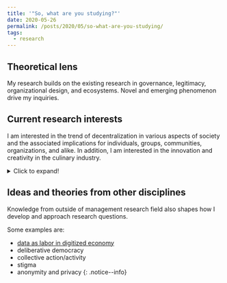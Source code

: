 ```yaml
---
title: '"So, what are you studying?"'
date: 2020-05-26
permalink: /posts/2020/05/so-what-are-you-studying/
tags:
  - research
---
```

## Theoretical lens
My research builds on the existing research in governance, legitimacy, organizational design, and ecosystems. Novel and emerging phenomenon drive my inquiries.

## Current research interests
I am interested in the trend of decentralization in various aspects of society and the associated implications for individuals, groups, communities, organizations, and alike. In addition, I am interested in the innovation and creativity in the culinary industry.

<details>
  <summary>Click to expand!</summary>
  
### Decentralization
This stream of research aims to explore how more decentralized forms of organizing are/ will be different from existing forms of organizing when it comes to venture creation, organizational learning, and innovation.

As there's no consensus about the definitions of decentralized organizations, my research covers a range of decentralized organizations: Decentralized organizations, Decentralized Autonomous Organizations (DAOs), Decentralized Autonomous Corporations/Companies (DACs).
{: .notice--warning}

Some questions that I am investigating are:
- How blockchain technology enables new forms of organizing that are decentralized(e.g., DAOs) ?  
- What drives the emergence and development of blockchain ecosystems?
- What are the implications for management research (e.g., boundaries of organizations, unmediated actors, crowdsourcing)?

### Innovation and creativity in culinary arts
This stream of research aims to explore how the new styles/categories of cuisine emerge and evolve through the networks of elite restaurants and chefs. These elite restaurants and chefs are consistently producing innovative and creative dishes and beverages to stay in the competition and earn prestige (i.e., Michelin stars).
</details>

## Ideas and theories from other disciplines
Knowledge from outside of management research field also shapes how I develop and approach research questions.

Some examples are:
* [data as labor in digitized economy](https://radicalxchange.org/blog/posts/2019-1-5-ydij2t/)
* deliberative democracy
* collective action/activity
* stigma
* anonymity and privacy
{: .notice--info}
